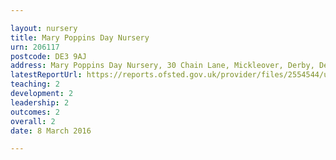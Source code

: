 ```yaml
---

layout: nursery
title: Mary Poppins Day Nursery
urn: 206117
postcode: DE3 9AJ
address: Mary Poppins Day Nursery, 30 Chain Lane, Mickleover, Derby, Derbyshire, DE3 9AJ
latestReportUrl: https://reports.ofsted.gov.uk/provider/files/2554544/urn/206117.pdf
teaching: 2
development: 2
leadership: 2
outcomes: 2
overall: 2
date: 8 March 2016

---
```

